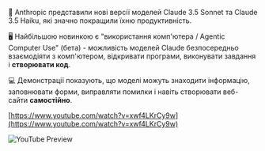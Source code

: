 <!--
date: 2024-10-23T02:47:47
-->

🤖 Anthropic представили нові версії моделей Claude 3.5 Sonnet та Claude 3.5 Haiku, які значно покращили їхню продуктивність.

🖥 Найбільшою новинкою є "використання комп'ютера / Agentic Computer Use" (бета) - можливість моделей Claude безпосередньо взаємодіяти з комп'ютером, відкривати програми, виконувати завдання і **створювати код**.

💻 Демонстрації показують, що моделі можуть знаходити інформацію, заповнювати форми, виправляти помилки і навіть створювати веб-сайти **самостійно**.


[https://www.youtube.com/watch?v=xwf4LKrCy9w](https://www.youtube.com/watch?v=xwf4LKrCy9w)

![YouTube Preview](https://img.youtube.com/vi/xwf4LKrCy9w/mqdefault.jpg)

